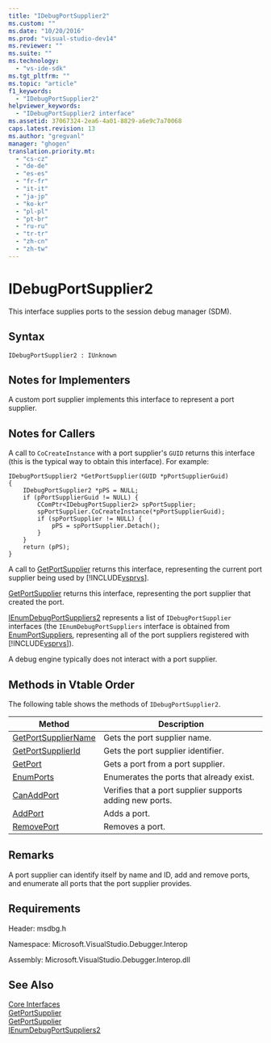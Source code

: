 ```yaml
---
title: "IDebugPortSupplier2"
ms.custom: ""
ms.date: "10/20/2016"
ms.prod: "visual-studio-dev14"
ms.reviewer: ""
ms.suite: ""
ms.technology: 
  - "vs-ide-sdk"
ms.tgt_pltfrm: ""
ms.topic: "article"
f1_keywords: 
  - "IDebugPortSupplier2"
helpviewer_keywords: 
  - "IDebugPortSupplier2 interface"
ms.assetid: 37067324-2ea6-4a01-8829-a6e9c7a70068
caps.latest.revision: 13
ms.author: "gregvanl"
manager: "ghogen"
translation.priority.mt: 
  - "cs-cz"
  - "de-de"
  - "es-es"
  - "fr-fr"
  - "it-it"
  - "ja-jp"
  - "ko-kr"
  - "pl-pl"
  - "pt-br"
  - "ru-ru"
  - "tr-tr"
  - "zh-cn"
  - "zh-tw"
---
```

# IDebugPortSupplier2
This interface supplies ports to the session debug manager (SDM).  
  
## Syntax  
  
```  
IDebugPortSupplier2 : IUnknown  
```  
  
## Notes for Implementers  
 A custom port supplier implements this interface to represent a port supplier.  
  
## Notes for Callers  
 A call to `CoCreateInstance` with a port supplier's `GUID` returns this interface (this is the typical way to obtain this interface). For example:  
  
```cpp#  
IDebugPortSupplier2 *GetPortSupplier(GUID *pPortSupplierGuid)  
{  
    IDebugPortSupplier2 *pPS = NULL;  
    if (pPortSupplierGuid != NULL) {  
        CComPtr<IDebugPortSupplier2> spPortSupplier;  
        spPortSupplier.CoCreateInstance(*pPortSupplierGuid);  
        if (spPortSupplier != NULL) {  
            pPS = spPortSupplier.Detach();  
        }  
    }  
    return (pPS);  
}  
```  
  
 A call to [GetPortSupplier](../extensibility-debugger-reference/idebugcoreserver2--getportsupplier.md) returns this interface, representing the current port supplier being used by [!INCLUDE[vsprvs](../code-quality/includes/vsprvs_md.md)].  
  
 [GetPortSupplier](../extensibility-debugger-reference/idebugport2--getportsupplier.md) returns this interface, representing the port supplier that created the port.  
  
 [IEnumDebugPortSuppliers2](../extensibility-debugger-reference/ienumdebugportsuppliers2.md) represents a list of `IDebugPortSupplier` interfaces (the `IEnumDebugPortSuppliers` interface is obtained from [EnumPortSuppliers](../extensibility-debugger-reference/idebugcoreserver2--enumportsuppliers.md), representing all of the port suppliers registered with [!INCLUDE[vsprvs](../code-quality/includes/vsprvs_md.md)]).  
  
 A debug engine typically does not interact with a port supplier.  
  
## Methods in Vtable Order  
 The following table shows the methods of `IDebugPortSupplier2`.  
  
|Method|Description|  
|------------|-----------------|  
|[GetPortSupplierName](../extensibility-debugger-reference/idebugportsupplier2--getportsuppliername.md)|Gets the port supplier name.|  
|[GetPortSupplierId](../extensibility-debugger-reference/idebugportsupplier2--getportsupplierid.md)|Gets the port supplier identifier.|  
|[GetPort](../extensibility-debugger-reference/idebugportsupplier2--getport.md)|Gets a port from a port supplier.|  
|[EnumPorts](../extensibility-debugger-reference/idebugportsupplier2--enumports.md)|Enumerates the ports that already exist.|  
|[CanAddPort](../extensibility-debugger-reference/idebugportsupplier2--canaddport.md)|Verifies that a port supplier supports adding new ports.|  
|[AddPort](../extensibility-debugger-reference/idebugportsupplier2--addport.md)|Adds a port.|  
|[RemovePort](../extensibility-debugger-reference/idebugportsupplier2--removeport.md)|Removes a port.|  
  
## Remarks  
 A port supplier can identify itself by name and ID, add and remove ports, and enumerate all ports that the port supplier provides.  
  
## Requirements  
 Header: msdbg.h  
  
 Namespace: Microsoft.VisualStudio.Debugger.Interop  
  
 Assembly: Microsoft.VisualStudio.Debugger.Interop.dll  
  
## See Also  
 [Core Interfaces](../extensibility-debugger-reference/core-interfaces.md)   
 [GetPortSupplier](../extensibility-debugger-reference/idebugport2--getportsupplier.md)   
 [GetPortSupplier](../extensibility-debugger-reference/idebugcoreserver2--getportsupplier.md)   
 [IEnumDebugPortSuppliers2](../extensibility-debugger-reference/ienumdebugportsuppliers2.md)